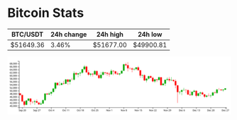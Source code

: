 # Bitcoin Stats

BTC/USDT|24h change|24h high|24h low|
|---|---|---|---|
|$51649.36|3.46%|$51677.00|$49900.81|

<img src="./chart.svg">
